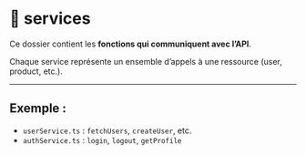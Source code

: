# 📁 services

Ce dossier contient les **fonctions qui communiquent avec l’API**.

Chaque service représente un ensemble d’appels à une ressource (user, product, etc.).

---

## Exemple :

- `userService.ts` : `fetchUsers`, `createUser`, etc.
- `authService.ts` : `login`, `logout`, `getProfile`
